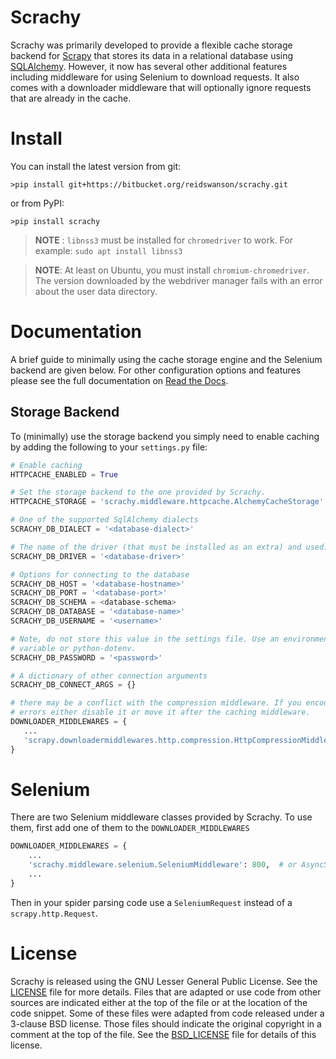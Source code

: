 # Scrachy
Scrachy was primarily developed to provide a flexible cache storage backend for [Scrapy](https://scrapy.org/) that stores its data in a relational database using [SQLAlchemy](https://www.sqlalchemy.org/).
However, it now has several other additional features including middleware for using Selenium to download requests.
It also comes with a downloader middleware that will optionally ignore requests that are already in the cache.

# Install
You can install the latest version from git:

```
>pip install git+https://bitbucket.org/reidswanson/scrachy.git
``` 

or from PyPI:

```
>pip install scrachy
```

> **NOTE** : `libnss3` must be installed for `chromedriver` to work.
> For example: `sudo apt install libnss3`

> **NOTE**: At least on Ubuntu, you must install `chromium-chromedriver`.
> The version downloaded by the webdriver manager fails with an error about the user data directory.

# Documentation
A brief guide to minimally using the cache storage engine and the Selenium backend are given below.
For other configuration options and features please see the full documentation on [Read the Docs](https://scrachy.readthedocs.io/en/latest).

## Storage Backend
To (minimally) use the storage backend you simply need to enable caching by adding the following to your `settings.py` file:  
```python
# Enable caching
HTTPCACHE_ENABLED = True

# Set the storage backend to the one provided by Scrachy.
HTTPCACHE_STORAGE = 'scrachy.middleware.httpcache.AlchemyCacheStorage'

# One of the supported SqlAlchemy dialects
SCRACHY_DB_DIALECT = '<database-dialect>'

# The name of the driver (that must be installed as an extra) and used.
SCRACHY_DB_DRIVER = '<database-driver>'

# Options for connecting to the database
SCRACHY_DB_HOST = '<database-hostname>'
SCRACHY_DB_PORT = '<database-port>'
SCRACHY_DB_SCHEMA = <database-schema>
SCRACHY_DB_DATABASE = '<database-name>'
SCRACHY_DB_USERNAME = '<username>'

# Note, do not store this value in the settings file. Use an environment
# variable or python-dotenv.
SCRACHY_DB_PASSWORD = '<password>'

# A dictionary of other connection arguments
SCRACHY_DB_CONNECT_ARGS = {}

# there may be a conflict with the compression middleware. If you encounter
# errors either disable it or move it after the caching middleware.
DOWNLOADER_MIDDLEWARES = {
   ...
   'scrapy.downloadermiddlewares.http.compression.HttpCompressionMiddleware': None,
}
```

# Selenium
There are two Selenium middleware classes provided by Scrachy.
To use them, first add one of them to the `DOWNLOADER_MIDDLEWARES`

```python
DOWNLOADER_MIDDLEWARES = {
    ...
    'scrachy.middleware.selenium.SeleniumMiddleware': 800,  # or AsyncSeleniumMiddleware
    ...
}
```

Then in your spider parsing code use a `SeleniumRequest` instead of a `scrapy.http.Request`.


# License
Scrachy is released using the GNU Lesser General Public License.
See the [LICENSE](LICENSE.md) file for more details.
Files that are adapted or use code from other sources are indicated either at the top of the file or at the location of the code snippet.
Some of these files were adapted from code released under a 3-clause BSD license.
Those files should indicate the original copyright in a comment at the top of the file.
See the [BSD_LICENSE](BSD_LICENSE.md) file for details of this license.
